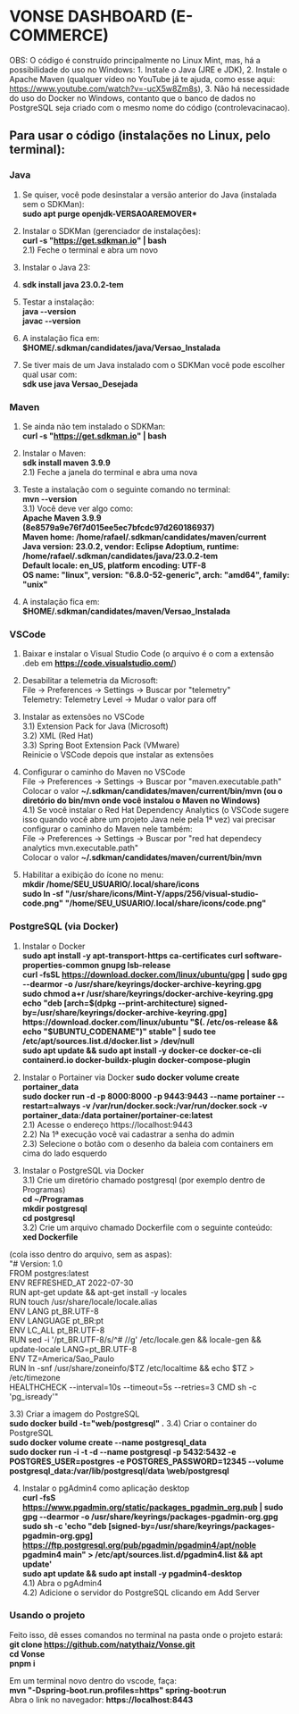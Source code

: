 # VONSE DASHBOARD (E-COMMERCE)
OBS: O código é construído principalmente no Linux Mint, mas, há a possibilidade do uso no Windows: 1. Instale o Java (JRE e JDK), 2. Instale o Apache Maven (qualquer vídeo no YouTube já te ajuda, como esse aqui: https://www.youtube.com/watch?v=-ucX5w8Zm8s), 3. Não há necessidade do uso do Docker no Windows, contanto que o banco de dados no PostgreSQL seja criado com o mesmo nome do código (controlevacinacao).

## Para usar o código (instalações no Linux, pelo terminal):
### Java

1) Se quiser, você pode desinstalar a versão anterior do Java (instalada sem o SDKMan):  
   __sudo apt purge openjdk-VERSAOAREMOVER*__

2) Instalar o SDKMan (gerenciador de instalações):  
__curl -s "https://get.sdkman.io" | bash__  
  2.1) Feche o terminal e abra um novo
   
3) Instalar o Java 23:  
4) __sdk install java 23.0.2-tem__

5) Testar a instalação:  
__java --version__  
__javac --version__

6) A instalação fica em:  
__$HOME/.sdkman/candidates/java/Versao_Instalada__

7) Se tiver mais de um Java instalado com o SDKMan você pode escolher qual usar com:  
__sdk use java Versao_Desejada__

### Maven
1) Se ainda não tem instalado o SDKMan:  
__curl -s "https://get.sdkman.io" | bash__

2) Instalar o Maven:  
__sdk install maven 3.9.9__  
  2.1) Feche a janela do terminal e abra uma nova

3) Teste a instalação com o seguinte comando no terminal:  
__mvn --version__  
  3.1) Você deve ver algo como:  
    __Apache Maven 3.9.9 (8e8579a9e76f7d015ee5ec7bfcdc97d260186937)  
    Maven home: /home/rafael/.sdkman/candidates/maven/current  
    Java version: 23.0.2, vendor: Eclipse Adoptium, runtime: /home/rafael/.sdkman/candidates/java/23.0.2-tem  
    Default locale: en_US, platform encoding: UTF-8  
    OS name: "linux", version: "6.8.0-52-generic", arch: "amd64", family: "unix"__

4) A instalação fica em:  
__$HOME/.sdkman/candidates/maven/Versao_Instalada__

### VSCode
1) Baixar e instalar o Visual Studio Code (o arquivo é o com a extensão .deb em __https://code.visualstudio.com/__)

2) Desabilitar a telemetria da Microsoft:  
File → Preferences → Settings → Buscar por "telemetry"  
Telemetry: Telemetry Level → Mudar o valor para off

3) Instalar as extensões no VSCode  
  3.1) Extension Pack for Java (Microsoft)  
  3.2) XML (Red Hat)  
  3.3) Spring Boot Extension Pack (VMware)  
  Reinicie o VSCode depois que instalar as extensões

4) Configurar o caminho do Maven no VSCode  
File → Preferences → Settings → Buscar por "maven.executable.path"  
Colocar o valor __~/.sdkman/candidates/maven/current/bin/mvn (ou o diretório do bin/mvn onde você instalou o Maven no Windows)__  
  4.1) Se você instalar o Red Hat Dependency Analytics (o VSCode sugere isso quando você abre um projeto Java nele pela 1ª vez) vai precisar configurar o caminho do Maven nele também:  
    File → Preferences → Settings → Buscar por "red hat dependecy analytics mvn.executable.path"  
    Colocar o valor __~/.sdkman/candidates/maven/current/bin/mvn__

5) Habilitar a exibição do ícone no menu:  
__mkdir /home/SEU_USUARIO/.local/share/icons__  
__sudo ln -sf "/usr/share/icons/Mint-Y/apps/256/visual-studio-code.png" "/home/SEU_USUARIO/.local/share/icons/code.png"__

### PostgreSQL (via Docker)
1) Instalar o Docker  
__sudo apt install -y apt-transport-https ca-certificates curl software-properties-common gnupg lsb-release__  
__curl -fsSL https://download.docker.com/linux/ubuntu/gpg | sudo gpg --dearmor -o /usr/share/keyrings/docker-archive-keyring.gpg__  
__sudo chmod a+r /usr/share/keyrings/docker-archive-keyring.gpg__  
__echo "deb [arch=$(dpkg --print-architecture) signed-by=/usr/share/keyrings/docker-archive-keyring.gpg] https://download.docker.com/linux/ubuntu "$(. /etc/os-release && echo "$UBUNTU_CODENAME")" stable" | sudo tee /etc/apt/sources.list.d/docker.list > /dev/null__  
__sudo apt update && sudo apt install -y docker-ce docker-ce-cli containerd.io docker-buildx-plugin docker-compose-plugin__

2) Instalar o Portainer via Docker
__sudo docker volume create portainer_data__  
__sudo docker run -d -p 8000:8000 -p 9443:9443 --name portainer --restart=always -v /var/run/docker.sock:/var/run/docker.sock -v portainer_data:/data portainer/portainer-ce:latest__  
  2.1) Acesse o endereço https://localhost:9443  
  2.2) Na 1ª execução você vai cadastrar a senha do admin  
  2.3) Selecione o botão com o desenho da baleia com containers em cima do lado esquerdo

3) Instalar o PostgreSQL via Docker  
  3.1) Crie um diretório chamado postgresql (por exemplo dentro de Programas)  
    __cd ~/Programas__  
    __mkdir postgresql__  
    __cd postgresql__  
  3.2) Crie um arquivo chamado Dockerfile com o seguinte conteúdo:  
    __xed Dockerfile__  

(cola isso dentro do arquivo, sem as aspas):  
"# Version: 1.0  
FROM postgres:latest  
ENV REFRESHED_AT 2022-07-30  
RUN apt-get update && apt-get install -y locales  
RUN touch /usr/share/locale/locale.alias  
ENV LANG pt_BR.UTF-8  
ENV LANGUAGE pt_BR:pt  
ENV LC_ALL pt_BR.UTF-8  
RUN sed -i '/pt_BR.UTF-8/s/^# //g' /etc/locale.gen && locale-gen && update-locale LANG=pt_BR.UTF-8  
ENV TZ=America/Sao_Paulo  
RUN ln -snf /usr/share/zoneinfo/$TZ /etc/localtime && echo $TZ > /etc/timezone  
HEALTHCHECK --interval=10s --timeout=5s --retries=3 CMD sh -c 'pg_isready'"  


  3.3) Criar a imagem do PostgreSQL  
    __sudo docker build -t="web/postgresql" .__
  3.4) Criar o container do PostgreSQL  
    __sudo docker volume create --name postgresql_data__  
    __sudo docker run -i -t -d --name postgresql -p 5432:5432 \-e POSTGRES_USER=postgres \-e POSTGRES_PASSWORD=12345 \--volume postgresql_data:/var/lib/postgresql/data \web/postgresql__

4) Instalar o pgAdmin4 como aplicação desktop  
__curl -fsS https://www.pgadmin.org/static/packages_pgadmin_org.pub | sudo gpg --dearmor -o /usr/share/keyrings/packages-pgadmin-org.gpg__  
__sudo sh -c 'echo "deb [signed-by=/usr/share/keyrings/packages-pgadmin-org.gpg] https://ftp.postgresql.org/pub/pgadmin/pgadmin4/apt/noble pgadmin4 main" > /etc/apt/sources.list.d/pgadmin4.list && apt update'__  
__sudo apt update && sudo apt install -y pgadmin4-desktop__  
  4.1) Abra o pgAdmin4  
  4.2) Adicione o servidor do PostgreSQL clicando em Add Server  


### Usando o projeto
Feito isso, dê esses comandos no terminal na pasta onde o projeto estará:  
__git clone https://github.com/natythaiz/Vonse.git__  
__cd Vonse__  
__pnpm i__  

Em um terminal novo dentro do vscode, faça:  
__mvn "-Dspring-boot.run.profiles=https" spring-boot:run__  
Abra o link no navegador: __https://localhost:8443__
